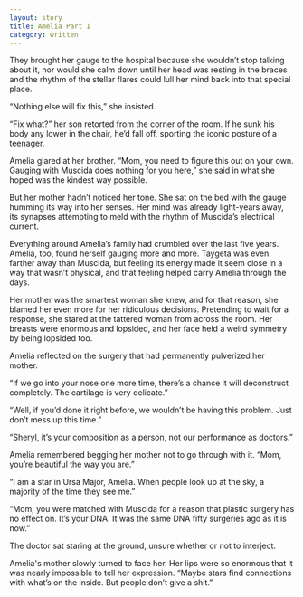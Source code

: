 ```yaml
---
layout: story
title: Amelia Part I
category: written
---
```


They brought her gauge to the hospital because she wouldn’t stop talking about it, nor would she calm down until her head was resting in the braces and the rhythm of the stellar flares could lull her mind back into that special place.

“Nothing else will fix this,” she insisted.

“Fix what?” her son retorted from the corner of the room. If he sunk his body any lower in the chair, he’d fall off, sporting the iconic posture of a teenager.

Amelia glared at her brother. “Mom, you need to figure this out on your own. Gauging with Muscida does nothing for you here,” she said in what she hoped was the kindest way possible.

But her mother hadn’t noticed her tone. She sat on the bed with the gauge humming its way into her senses. Her mind was already light-years away, its synapses attempting to meld with the rhythm of Muscida’s electrical current.

Everything around Amelia’s family had crumbled over the last five years. Amelia, too, found herself gauging more and more. Taygeta was even farther away than Muscida, but feeling its energy made it seem close in a way that wasn’t physical, and that feeling helped carry Amelia through the days.

Her mother was the smartest woman she knew, and for that reason, she blamed her even more for her ridiculous decisions. Pretending to wait for a response, she stared at the tattered woman from across the room. Her breasts were enormous and lopsided, and her face held a weird symmetry by being lopsided too.

Amelia reflected on the surgery that had permanently pulverized her mother.

“If we go into your nose one more time, there’s a chance it will deconstruct completely. The cartilage is very delicate.”

“Well, if you’d done it right before, we wouldn’t be having this problem. Just don’t mess up this time.”

“Sheryl, it’s your composition as a person, not our performance as doctors.”

Amelia remembered begging her mother not to go through with it. “Mom, you’re beautiful the way you are.”

“I am a star in Ursa Major, Amelia. When people look up at the sky, a majority of the time they see me.”

“Mom, you were matched with Muscida for a reason that plastic surgery has no effect on. It’s your DNA. It was the same DNA fifty surgeries ago as it is now.”

The doctor sat staring at the ground, unsure whether or not to interject.

Amelia's mother slowly turned to face her. Her lips were so enormous that it was nearly impossible to tell her expression. “Maybe stars find connections with what’s on the inside. But people don’t give a shit.”
